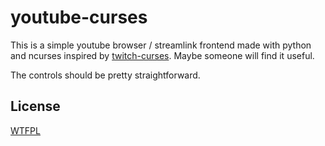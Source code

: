 # youtube-curses

[](![Usage](https://i.imgur.com/nnIgkVr.gif))

This is a simple youtube browser / streamlink frontend made with python and ncurses inspired by [twitch-curses](https://github.com/mvrozanti/twitch-curses). Maybe someone will find it useful.

The controls should be pretty straightforward.

## License

[WTFPL](https://gitlab.com/corbie/twitch-curses/blob/master/LICENSE)
